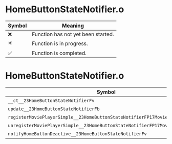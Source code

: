 # HomeButtonStateNotifier.o
| Symbol | Meaning 
| ------------- | ------------- 
| :x: | Function has not yet been started. 
| :eight_pointed_black_star: | Function is in progress. 
| :white_check_mark: | Function is completed. 


# HomeButtonStateNotifier.o
| Symbol | Decompiled? |
| ------------- | ------------- |
| `__ct__23HomeButtonStateNotifierFv` | :x: |
| `update__23HomeButtonStateNotifierFb` | :x: |
| `registerMoviePlayerSimple__23HomeButtonStateNotifierFP17MoviePlayerSimple` | :x: |
| `unregisterMoviePlayerSimple__23HomeButtonStateNotifierFP17MoviePlayerSimple` | :x: |
| `notifyHomeButtonDeactive__23HomeButtonStateNotifierFv` | :x: |
